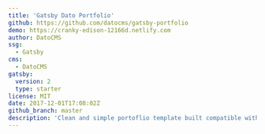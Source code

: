 ```yaml
---
title: 'Gatsby Dato Portfolio'
github: https://github.com/datocms/gatsby-portfolio
demo: https://cranky-edison-12166d.netlify.com
author: DatoCMS
ssg:
  - Gatsby
cms:
  - DatoCMS
gatsby:
  version: 2
  type: starter
license: MIT
date: 2017-12-01T17:08:02Z
github_branch: master
description: 'Clean and simple portoflio template built compatible with Gatsby and Dato CMS.'
---
```

